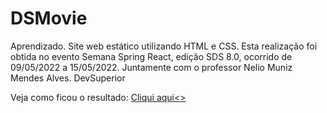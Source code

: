 # DSMovie
  Aprendizado.
 Site web estático utilizando HTML e CSS. Esta realização foi obtida no evento Semana Spring React, edição SDS 8.0, ocorrido de 09/05/2022 a 15/05/2022.
 Juntamente com o professor Nelio Muniz Mendes Alves.
 DevSuperior
 
 Veja como ficou o resultado: <a href="https://andersonbrunu.github.io/DSMovie/" >Cliqui aqui<>
